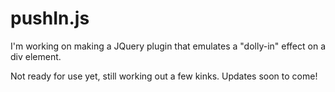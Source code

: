 pushIn.js
=========

I'm working on making a JQuery plugin that emulates a "dolly-in" effect on a div element.

Not ready for use yet, still working out a few kinks. Updates soon to come!